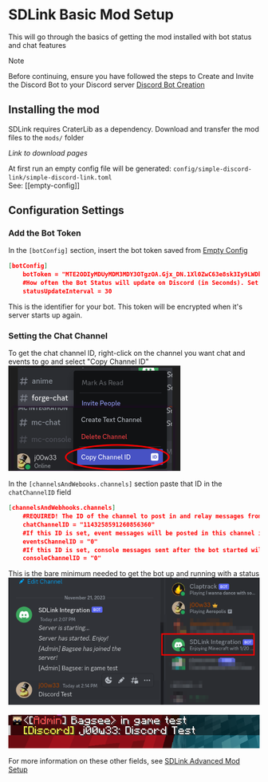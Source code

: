 # SDLink Basic Mod Setup

This will go through the basics of getting the mod installed with bot status and chat features  

> [!NOTE]
> Before continuing, ensure you have followed the steps to Create and Invite the Discord Bot to your Discord server [Discord Bot Creation](./bot-creation)

## Installing the mod

SDLink requires CraterLib as a dependency. Download and transfer the mod files to the `mods/` folder

*Link to download pages*

At first run an empty config file will be generated: `config/simple-discord-link/simple-discord-link.toml`  
See: [[empty-config]]

## Configuration Settings

### Add the Bot Token

In the `[botConfig]` section, insert the bot token saved from [Empty Config](./empty-config)

```json
[botConfig]
	botToken = "MTE2ODIyMDUyMDM3MDY3OTgzOA.Gjx_DN.1Xl0ZwC63e8sk3Iy9LWDhu2l9DD0oSIr39RcOI"
	#How often the Bot Status will update on Discord (in Seconds). Set to 0 to disable
	statusUpdateInterval = 30
```

This is the identifier for your bot. This token will be encrypted when it's server starts up again.

### Setting the Chat Channel

To get the chat channel ID, right-click on the channel you want chat and events to go and select "Copy Channel ID"<br>![](mod-config1.png)

In the `[channelsAndWebooks.channels]` section paste that ID in the `chatChannelID` field

```json
[channelsAndWebhooks.channels]
	#REQUIRED! The ID of the channel to post in and relay messages from. This is still needed, even in webhook mode
	chatChannelID = "1143258591260856360"
	#If this ID is set, event messages will be posted in this channel instead of the chat channel
	eventsChannelID = "0"
	#If this ID is set, console messages sent after the bot started will be relayed here
	consoleChannelID = "0"
```

This is the bare minimum needed to get the bot up and running with a status
<br>![](mod-config3.png)  
<br>![](mod-config2.png)

For more information on these other fields, see [SDLink Advanced Mod Setup](./advanced-config)

